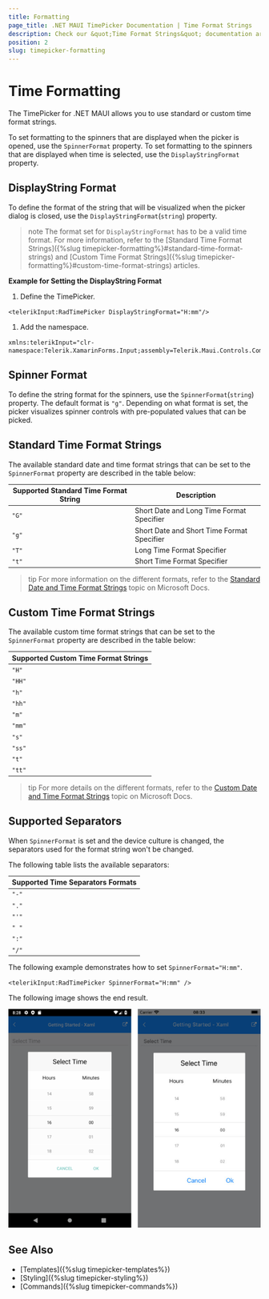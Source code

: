 ```yaml
---
title: Formatting
page_title: .NET MAUI TimePicker Documentation | Time Format Strings
description: Check our &quot;Time Format Strings&quot; documentation article for Telerik TimePicker for .NET MAUI.
position: 2
slug: timepicker-formatting
---
```


# Time Formatting

The TimePicker for .NET MAUI allows you to use standard or custom time format strings.

To set formatting to the spinners that are displayed when the picker is opened, use the `SpinnerFormat` property. To set formatting to the spinners that are displayed when time is selected, use the `DisplayStringFormat` property.

## DisplayString Format

To define the format of the string that will be visualized when the picker dialog is closed, use the `DisplayStringFormat`(`string`) property.

>note The format set for `DisplayStringFormat` has to be a valid time format. For more information, refer to the [Standard Time Format Strings]({%slug timepicker-formatting%}#standard-time-format-strings) and [Custom Time Format Strings]({%slug timepicker-formatting%}#custom-time-format-strings) articles.

**Example for Setting the DisplayString Format**

1. Define the TimePicker.

 ```XAML
<telerikInput:RadTimePicker DisplayStringFormat="H:mm"/>
 ```

1. Add the namespace.

 ```XAML
xmlns:telerikInput="clr-namespace:Telerik.XamarinForms.Input;assembly=Telerik.Maui.Controls.Compatibility"
 ```

## Spinner Format

To define the string format for the spinners, use the `SpinnerFormat`(`string`) property. The default format is `"g"`. Depending on what format is set, the picker visualizes spinner controls with pre-populated values that can be picked.

## Standard Time Format Strings

The available standard date and time format strings that can be set to the `SpinnerFormat` property are described in the table below:

| Supported Standard Time Format String | Description |
| -------- | -------- |
| `"G"` | Short Date and Long Time Format Specifier |
| `"g"` | Short Date and Short Time Format Specifier |
| `"T"` | Long Time Format Specifier |
| `"t"` | Short Time Format Specifier |

>tip For more information on the different formats, refer to the [Standard Date and Time Format Strings](https://docs.microsoft.com/en-us/dotnet/standard/base-types/standard-date-and-time-format-strings) topic on Microsoft Docs.

## Custom Time Format Strings

The available custom time format strings that can be set to the `SpinnerFormat` property are described in the table below:

| Supported Custom Time Format Strings|
| -------- |
| `"H"` |
| `"HH"` |
| `"h"` |
| `"hh"` |
| `"m"` |
| `"mm"` |
| `"s"` |
| `"ss"` |
| `"t"` |
| `"tt"` |

>tip For more details on the different formats, refer to the [Custom Date and Time Format Strings](https://docs.microsoft.com/en-us/dotnet/standard/base-types/custom-date-and-time-format-strings) topic on Microsoft Docs.

## Supported Separators

When `SpinnerFormat` is set and the device culture is changed, the separators used for the format string won't be changed.

The following table lists the available separators:

| Supported Time Separators Formats |
| -------- |
| `"-"` |
| `"."` |
| `"'"` |
| `" "` |
| `":"` |
| `"/"` |

The following example demonstrates how to set `SpinnerFormat="H:mm"`.

```XAML
<telerikInput:RadTimePicker SpinnerFormat="H:mm" />
```

The following image shows the end result.

![](images/timepicker-string-format-H-mm.png)

## See Also

- [Templates]({%slug timepicker-templates%})
- [Styling]({%slug timepicker-styling%})
- [Commands]({%slug timepicker-commands%})
